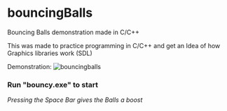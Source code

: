 # bouncingBalls

Bouncing Balls demonstration made in C/C++

This was made to practice programming in C/C++ and get an Idea of how Graphics libraries work (SDL)

Demonstration:
![bouncingballs](https://github.com/user-attachments/assets/0ca59333-a39e-4052-b356-1f0c8535797a)

### Run "bouncy.exe" to start

*Pressing the Space Bar gives the Balls a boost*

